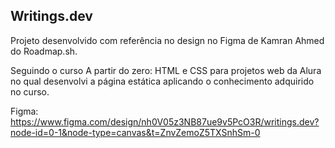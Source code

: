 ## Writings.dev

Projeto desenvolvido com referência no design no Figma de Kamran Ahmed do Roadmap.sh. 

Seguindo o curso A partir do zero: HTML e CSS para projetos web da Alura no qual desenvolvi a página estática aplicando o conhecimento adquirido no curso.


Figma: https://www.figma.com/design/nh0V05z3NB87ue9v5PcO3R/writings.dev?node-id=0-1&node-type=canvas&t=ZnvZemoZ5TXSnhSm-0
